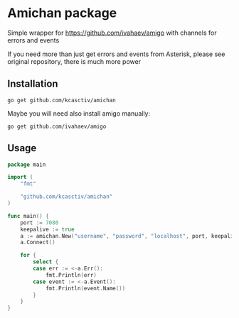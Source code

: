 # Amichan package

Simple wrapper for https://github.com/ivahaev/amigo with channels for errors and events

If you need more than just get errors and events from Asterisk, please see original repository, there is much more power

## Installation

```console
go get github.com/kcasctiv/amichan
```

Maybe you will need also install amigo manually:
```console
go get github.com/ivahaev/amigo
```

## Usage

```go
package main

import (
	"fmt"

	"github.com/kcasctiv/amichan"
)

func main() {
	port := 7080
	keepalive := true
	a := amichan.New("username", "password", "localhost", port, keepalive)
	a.Connect()

	for {
		select {
		case err := <-a.Err():
			fmt.Println(err)
		case event := <-a.Event():
			fmt.Println(event.Name())
		}
	}
}
```